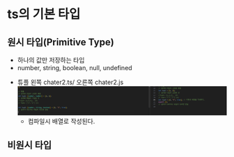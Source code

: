 # ts의 기본 타입

## 원시 타입(Primitive Type)

- 하나의 값만 저장하는 타입
- number, string, boolean, null, undefined

* 튜플
  왼쪽 chater2.ts/ 오른쪽 chater2.js
  ![alt text](image.png)
  - 컴파일시 배열로 작성된다.

## 비원시 타입
